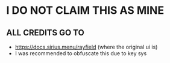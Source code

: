 # I DO NOT CLAIM THIS AS MINE
## ALL CREDITS GO TO
- https://docs.sirius.menu/rayfield (where the original ui is)
- I was recommended to obfuscate this due to key sys
